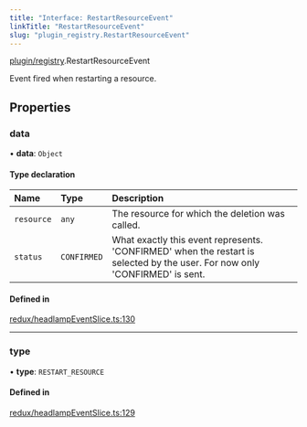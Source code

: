```yaml
---
title: "Interface: RestartResourceEvent"
linkTitle: "RestartResourceEvent"
slug: "plugin_registry.RestartResourceEvent"
---
```


[plugin/registry](../modules/plugin_registry.md).RestartResourceEvent

Event fired when restarting a resource.

## Properties

### data

• **data**: `Object`

#### Type declaration

| Name | Type | Description |
| :------ | :------ | :------ |
| `resource` | `any` | The resource for which the deletion was called. |
| `status` | `CONFIRMED` | What exactly this event represents. 'CONFIRMED' when the restart is selected by the user. For now only 'CONFIRMED' is sent. |

#### Defined in

[redux/headlampEventSlice.ts:130](https://github.com/headlamp-k8s/headlamp/blob/e3b4c5c7/frontend/src/redux/headlampEventSlice.ts#L130)

___

### type

• **type**: `RESTART_RESOURCE`

#### Defined in

[redux/headlampEventSlice.ts:129](https://github.com/headlamp-k8s/headlamp/blob/e3b4c5c7/frontend/src/redux/headlampEventSlice.ts#L129)
